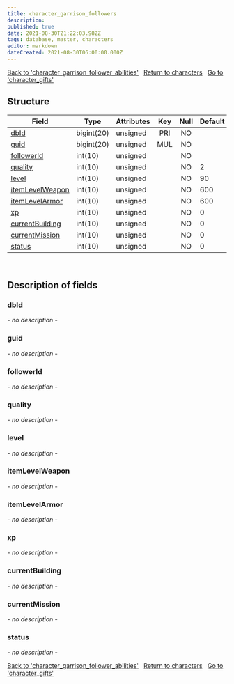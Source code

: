 ```yaml
---
title: character_garrison_followers
description: 
published: true
date: 2021-08-30T21:22:03.982Z
tags: database, master, characters
editor: markdown
dateCreated: 2021-08-30T06:00:00.000Z
---
```


<a href="https://dev.trinitycore.info/en/database/master/characters/character_garrison_follower_abilities" class="mt-5 v-btn v-btn--depressed v-btn--flat v-btn--outlined theme--light v-size--default darkblue--text text--lighten-3"><span class="v-btn__content"><i aria-hidden="true" class="v-icon notranslate v-icon--left mdi mdi-arrow-left theme--light"></i><span>Back to 'character_garrison_follower_abilities'</span></span></a>&nbsp;&nbsp;&nbsp;<a href="https://dev.trinitycore.info/en/database/master/characters/home" class="mt-5 v-btn v-btn--depressed v-btn--flat v-btn--outlined theme--light v-size--default darkblue--text text--lighten-3"><span class="v-btn__content"><i aria-hidden="true" class="v-icon notranslate v-icon--left mdi mdi-home-outline theme--light"></i><span>Return to characters</span></span></a>&nbsp;&nbsp;&nbsp;<a href="https://dev.trinitycore.info/en/database/master/characters/character_gifts" class="mt-5 v-btn v-btn--depressed v-btn--flat v-btn--outlined theme--light v-size--default darkblue--text text--lighten-3"><span class="v-btn__content"><span>Go to 'character_gifts'</span><i aria-hidden="true" class="v-icon notranslate v-icon--right mdi mdi-arrow-right theme--light"></i></span></a>

## Structure

| Field | Type | Attributes | Key | Null | Default | Extra | Comment |
| --- | --- | --- | :---: | :---: | --- | --- | --- |
| [dbId](#dbid) | bigint(20) | unsigned | PRI | NO |  |  |  |
| [guid](#guid) | bigint(20) | unsigned | MUL | NO |  |  |  |
| [followerId](#followerid) | int(10) | unsigned |  | NO |  |  |  |
| [quality](#quality) | int(10) | unsigned |  | NO | 2 |  |  |
| [level](#level) | int(10) | unsigned |  | NO | 90 |  |  |
| [itemLevelWeapon](#itemlevelweapon) | int(10) | unsigned |  | NO | 600 |  |  |
| [itemLevelArmor](#itemlevelarmor) | int(10) | unsigned |  | NO | 600 |  |  |
| [xp](#xp) | int(10) | unsigned |  | NO | 0 |  |  |
| [currentBuilding](#currentbuilding) | int(10) | unsigned |  | NO | 0 |  |  |
| [currentMission](#currentmission) | int(10) | unsigned |  | NO | 0 |  |  |
| [status](#status) | int(10) | unsigned |  | NO | 0 |  |  |
&nbsp;
## Description of fields

### dbId
*- no description -*
&nbsp;

### guid
*- no description -*
&nbsp;

### followerId
*- no description -*
&nbsp;

### quality
*- no description -*
&nbsp;

### level
*- no description -*
&nbsp;

### itemLevelWeapon
*- no description -*
&nbsp;

### itemLevelArmor
*- no description -*
&nbsp;

### xp
*- no description -*
&nbsp;

### currentBuilding
*- no description -*
&nbsp;

### currentMission
*- no description -*
&nbsp;

### status
*- no description -*
&nbsp;

<a href="https://dev.trinitycore.info/en/database/master/characters/character_garrison_follower_abilities" class="mt-5 v-btn v-btn--depressed v-btn--flat v-btn--outlined theme--light v-size--default darkblue--text text--lighten-3"><span class="v-btn__content"><i aria-hidden="true" class="v-icon notranslate v-icon--left mdi mdi-arrow-left theme--light"></i><span>Back to 'character_garrison_follower_abilities'</span></span></a>&nbsp;&nbsp;&nbsp;<a href="https://dev.trinitycore.info/en/database/master/characters/home" class="mt-5 v-btn v-btn--depressed v-btn--flat v-btn--outlined theme--light v-size--default darkblue--text text--lighten-3"><span class="v-btn__content"><i aria-hidden="true" class="v-icon notranslate v-icon--left mdi mdi-home-outline theme--light"></i><span>Return to characters</span></span></a>&nbsp;&nbsp;&nbsp;<a href="https://dev.trinitycore.info/en/database/master/characters/character_gifts" class="mt-5 v-btn v-btn--depressed v-btn--flat v-btn--outlined theme--light v-size--default darkblue--text text--lighten-3"><span class="v-btn__content"><span>Go to 'character_gifts'</span><i aria-hidden="true" class="v-icon notranslate v-icon--right mdi mdi-arrow-right theme--light"></i></span></a>

